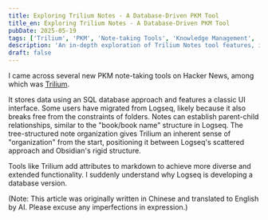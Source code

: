 ```yaml
---
title: Exploring Trilium Notes - A Database-Driven PKM Tool
title_en: Exploring Trilium Notes - A Database-Driven PKM Tool
pubDate: 2025-05-19
tags: ['Trilium', 'PKM', 'Note-taking Tools', 'Knowledge Management', 'Logseq', 'Obsidian']
description: 'An in-depth exploration of Trilium Notes tool features, including its database-driven storage approach, tree-structured note organization, and comparative analysis with tools like Logseq and Obsidian, providing insights for choosing suitable personal knowledge management tools.'
draft: false
---
```


I came across several new PKM note-taking tools on Hacker News, among which was [Trilium](https://trilium.smj.im).

It stores data using an SQL database approach and features a classic UI interface. Some users have migrated from Logseq, likely because it also breaks free from the constraints of folders. Notes can establish parent-child relationships, similar to the "book/book name" structure in Logseq. The tree-structured note organization gives Trilium an inherent sense of "organization" from the start, positioning it between Logseq's scattered approach and Obsidian's rigid structure.

Tools like Trilium add attributes to markdown to achieve more diverse and extended functionality. I suddenly understand why Logseq is developing a database version.

(Note: This article was originally written in Chinese and translated to English by AI. Please excuse any imperfections in expression.)